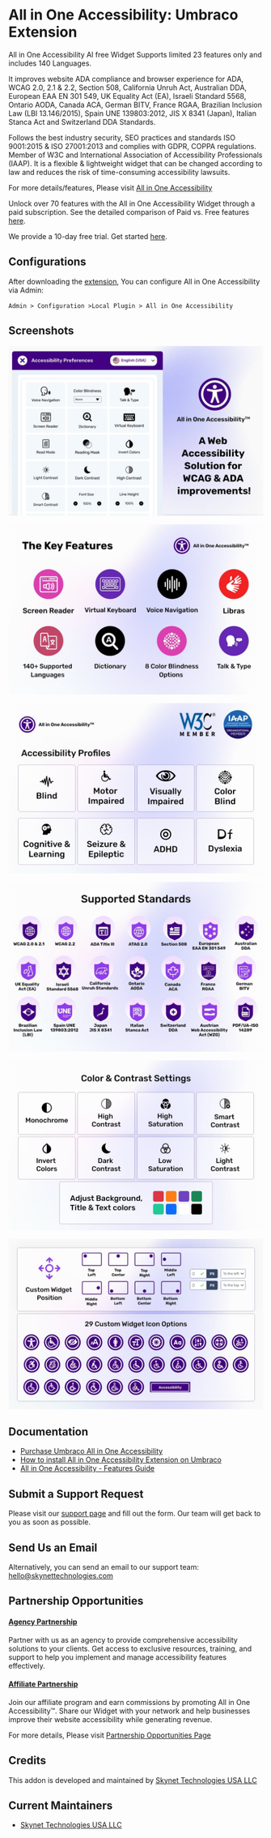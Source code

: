 # All in One Accessibility: Umbraco Extension

All in One Accessibility AI free Widget Supports limited 23 features only and includes 140 Languages.

It improves website ADA compliance and browser experience for ADA, WCAG 2.0, 2.1 & 2.2, Section 508, California Unruh Act, Australian DDA, European EAA EN 301 549, UK Equality Act (EA), Israeli Standard 5568, Ontario AODA, Canada ACA, German BITV, France RGAA, Brazilian Inclusion Law (LBI 13.146/2015), Spain UNE 139803:2012, JIS X 8341 (Japan), Italian Stanca Act and Switzerland DDA Standards.

Follows the best industry security, SEO practices and standards ISO 9001:2015 & ISO 27001:2013 and complies with GDPR, COPPA regulations. Member of W3C and International Association of Accessibility Professionals (IAAP). It is a flexible & lightweight widget that can be changed according to law and reduces the risk of time-consuming accessibility lawsuits.

For more details/features, Please visit [All in One Accessibility](https://www.skynettechnologies.com/all-in-one-accessibility)

Unlock over 70 features with the All in One Accessibility Widget through a paid subscription. See the detailed comparison of Paid vs. Free features [here](https://www.skynettechnologies.com/all-in-one-accessibility/features).

We provide a 10-day free trial. Get started [here](https://ada.skynettechnologies.us/trial-subscription?utm_source=all-in-one-accessibility&utm_medium=landing-page&utm_campaign=trial-subscription).


## Configurations

After downloading the [extension](https://marketplace.umbraco.com/package/allinoneaccessibility), You can configure All in One Accessibility via Admin:

```
Admin > Configuration >Local Plugin > All in One Accessibility
```

## Screenshots

![App Screenshot](https://raw.githubusercontent.com/skynettechnologies/umbraco-allinoneaccessibility/main/Screenshot-1.jpg?v=2)

![App Screenshot](https://raw.githubusercontent.com/skynettechnologies/umbraco-allinoneaccessibility/main/Screenshot-2.jpg?v=2)

![App Screenshot](https://raw.githubusercontent.com/skynettechnologies/umbraco-allinoneaccessibility/main/Screenshot-3.jpg?v=2)

![App Screenshot](https://raw.githubusercontent.com/skynettechnologies/umbraco-allinoneaccessibility/main/Screenshot-4.jpg?v=2)

![App Screenshot](https://raw.githubusercontent.com/skynettechnologies/umbraco-allinoneaccessibility/main/Screenshot-5.jpg?v=2)

![App Screenshot](https://raw.githubusercontent.com/skynettechnologies/umbraco-allinoneaccessibility/main/Screenshot-6.jpg?v=2)

## Documentation

- [Purchase Umbraco All in One Accessibility](https://www.skynettechnologies.com/umbraco-accessibility-widget)
- [How to install All in One Accessibility Extension on Umbraco](https://www.skynettechnologies.com/blog/umbraco-ada-web-accessibility-widget-installation)
- [All in One Accessibility - Features Guide](https://www.skynettechnologies.com/sites/default/files/accessibility-widget-features-list.pdf)

## Submit a Support Request

Please visit our [support page](https://www.skynettechnologies.com/report-accessibility-problem) and fill out the form. Our team will get back to you as soon as possible.

## Send Us an Email

Alternatively, you can send an email to our support team:
[hello@skynettechnologies.com](mailto:hello@skynettechnologies.com)

## Partnership Opportunities

#### [Agency Partnership](https://www.skynettechnologies.com/agency-partners)

Partner with us as an agency to provide comprehensive accessibility solutions to your clients. Get access to exclusive resources, training, and support to help you implement and manage accessibility features effectively.

#### [Affiliate Partnership](https://www.skynettechnologies.com/affiliate-partner)

Join our affiliate program and earn commissions by promoting All in One Accessibility™. Share our Widget with your network and help businesses improve their website accessibility while generating revenue.

For more details, Please visit [Partnership Opportunities Page](https://www.skynettechnologies.com/partner-program)

## Credits

This addon is developed and maintained by [Skynet Technologies USA LLC](https://www.skynettechnologies.com)

## Current Maintainers
- [Skynet Technologies USA LLC](https://github.com/skynettechnologies)
